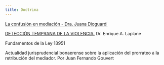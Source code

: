 ```yaml
---
title: Doctrina
---
```

[La confusión en mediación - Dra. Juana Dioguardi](/doctrina/la-confusion-en-mediacion/index.html)

[DETECCIÓN TEMPRANA DE LA VIOLENCIA.](/doctrina/deteccion-temprana-de-la-violencia/index.html)     Dr. Enrique A. Laplane

Fundamentos de la Ley 13951

Actualidad jurisprudencial bonaerense sobre la aplicación del prorrateo a la retribución del mediador. Por Juan Fernando Gouvert
